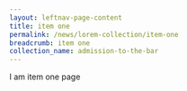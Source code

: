 ```yaml
---
layout: leftnav-page-content
title: item one
permalink: /news/lorem-collection/item-one
breadcrumb: item one
collection_name: admission-to-the-bar
---
```


I am item one page 
